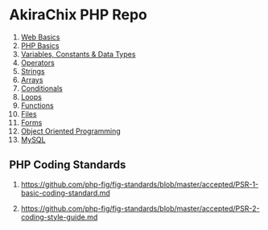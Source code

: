 AkiraChix PHP Repo
=======================

1. [Web Basics](exam/web_basics.md)
2. [PHP Basics](exam/php_basics.md)
3. [Variables, Constants & Data Types](exam/variables_constants_data.md)
4. [Operators](exam/operators.md)
5. [Strings](exam/strings.md)
6. [Arrays](exam/arrays.md)
7. [Conditionals](exam/conditionals.md)
8. [Loops](exam/loops.md)
9. [Functions](exam/functions.md)
10. [Files](exam/files.md)
11. [Forms](exam/forms.md)
12. [Object Oriented Programming](exam/oop.md)
13. [MySQL](exam/mysql.md)

PHP Coding Standards
---

1. https://github.com/php-fig/fig-standards/blob/master/accepted/PSR-1-basic-coding-standard.md

2. https://github.com/php-fig/fig-standards/blob/master/accepted/PSR-2-coding-style-guide.md

